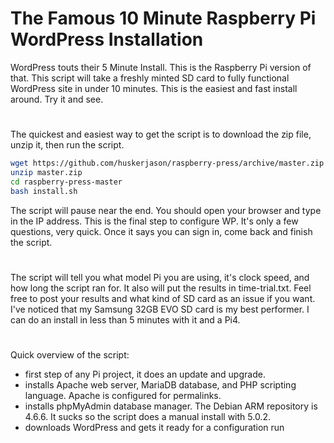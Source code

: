 # The Famous 10 Minute Raspberry Pi WordPress Installation
WordPress touts their 5 Minute Install. This is the Raspberry Pi version of that. This script will take a freshly minted SD card to fully functional WordPress site in under 10 minutes. This is the easiest and fast install around. Try it and see.
#
The quickest and easiest way to get the script is to download the zip file, unzip it, then run the script.
~~~bash
wget https://github.com/huskerjason/raspberry-press/archive/master.zip
unzip master.zip
cd raspberry-press-master
bash install.sh


~~~
The script will pause near the end. You should open your browser and type in the IP address. This is the final step to configure WP. It's only a few questions, very quick. Once it says you can sign in, come back and finish the script.
#
The script will tell you what model Pi you are using, it's clock speed, and how long the script ran for. It also will put the results in time-trial.txt. Feel free to post your results and what kind of SD card as an issue if you want. I've noticed that my Samsung 32GB EVO SD card is my best performer. I can do an install in less than 5 minutes with it and a Pi4.
#
Quick overview of the script:
- first step of any Pi project, it does an update and upgrade.
- installs Apache web server, MariaDB database, and PHP scripting language. Apache is configured for permalinks.
- installs phpMyAdmin database manager. The Debian ARM repository is 4.6.6. It sucks so the script does a manual install with 5.0.2.
- downloads WordPress and gets it ready for a configuration run
